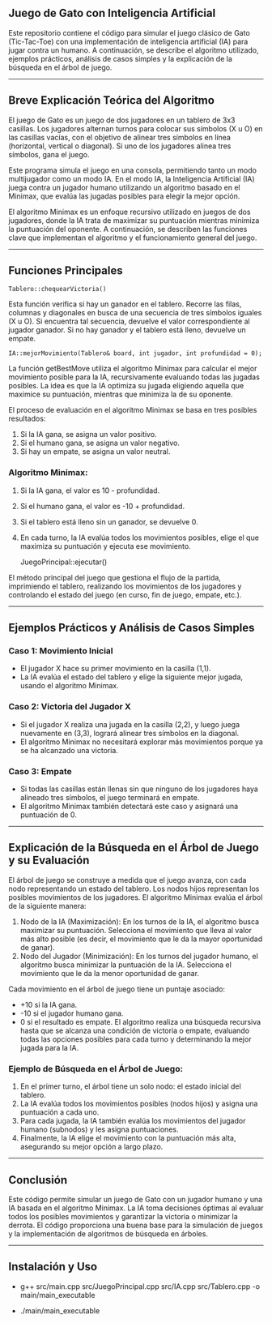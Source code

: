 ## Juego de Gato con Inteligencia Artificial
Este repositorio contiene el código para simular el juego clásico de Gato (Tic-Tac-Toe)
con una implementación de inteligencia artificial (IA) para jugar contra un humano. A continuación, se describe el algoritmo utilizado, ejemplos prácticos, análisis de casos simples y la explicación de la búsqueda en el árbol de juego.

---
## Breve Explicación Teórica del Algoritmo
El juego de Gato es un juego de dos jugadores en un tablero de 3x3 casillas. 
Los jugadores alternan turnos para colocar sus símbolos (X u O) en las casillas vacías, con el objetivo de alinear tres símbolos en línea (horizontal, vertical o diagonal). Si uno de los jugadores alinea tres símbolos, gana el juego.

Este programa simula el juego en una consola, permitiendo tanto un modo multijugador 
como un modo IA. En el modo IA, la Inteligencia Artificial (IA) juega contra un jugador humano utilizando un algoritmo basado en el Minimax, que evalúa las jugadas posibles para elegir la mejor opción.

El algoritmo Minimax es un enfoque recursivo utilizado en juegos de dos jugadores, 
donde la IA trata de maximizar su puntuación mientras minimiza la puntuación del 
oponente. A continuación, se describen las funciones clave que implementan el 
algoritmo y el funcionamiento general del juego.

---
## Funciones Principales
    Tablero::chequearVictoria()
Esta función verifica si hay un ganador en el tablero. Recorre las filas, columnas y 
diagonales en busca de una secuencia de tres símbolos iguales (X u O). Si encuentra 
tal secuencia, devuelve el valor correspondiente al jugador ganador. 
Si no hay ganador y el tablero está lleno, devuelve un empate.

    IA::mejorMovimiento(Tablero& board, int jugador, int profundidad = 0);
    
La función getBestMove utiliza el algoritmo Minimax para calcular el mejor movimiento 
posible para la IA, recursivamente evaluando todas las jugadas posibles. 
La idea es que la IA optimiza su jugada eligiendo aquella que maximice su puntuación, 
mientras que minimiza la de su oponente.

El proceso de evaluación en el algoritmo Minimax se basa en tres posibles resultados:

1. Si la IA gana, se asigna un valor positivo.
2. Si el humano gana, se asigna un valor negativo.
3. Si hay un empate, se asigna un valor neutral.

### Algoritmo Minimax:
1. Si la IA gana, el valor es 10 - profundidad.
2. Si el humano gana, el valor es -10 + profundidad.
3. Si el tablero está lleno sin un ganador, se devuelve 0.
4. En cada turno, la IA evalúa todos los movimientos posibles, elige el que maximiza 
su puntuación y ejecuta ese movimiento.


    JuegoPrincipal::ejecutar()

El método principal del juego que gestiona el flujo de la partida, imprimiendo el 
tablero, realizando los movimientos de los jugadores y controlando el estado del 
juego (en curso, fin de juego, empate, etc.).

---

## Ejemplos Prácticos y Análisis de Casos Simples

### Caso 1: Movimiento Inicial
- El jugador X hace su primer movimiento en la casilla (1,1).
- La IA evalúa el estado del tablero y elige la siguiente mejor jugada, usando el 
algoritmo Minimax.

### Caso 2: Victoria del Jugador X
- Si el jugador X realiza una jugada en la casilla (2,2), y luego juega nuevamente 
en (3,3), logrará alinear tres símbolos en la diagonal.
- El algoritmo Minimax no necesitará explorar más movimientos porque ya se ha 
alcanzado una victoria.

### Caso 3: Empate
- Si todas las casillas están llenas sin que ninguno de los jugadores haya alineado 
tres símbolos, el juego terminará en empate.
- El algoritmo Minimax también detectará este caso y asignará una puntuación de 0.

---

## Explicación de la Búsqueda en el Árbol de Juego y su Evaluación
El árbol de juego se construye a medida que el juego avanza, con cada nodo 
representando un estado del tablero. Los nodos hijos representan los posibles 
movimientos de los jugadores. El algoritmo Minimax evalúa el árbol de la siguiente 
manera:

1. Nodo de la IA (Maximización): En los turnos de la IA, el algoritmo busca
maximizar su puntuación. Selecciona el movimiento que lleva al valor más alto
posible (es decir, el movimiento que le da la mayor oportunidad de ganar).
2. Nodo del Jugador (Minimización): En los turnos del jugador humano, 
el algoritmo busca minimizar la puntuación de la IA. Selecciona el 
movimiento que le da la menor oportunidad de ganar.

Cada movimiento en el árbol de juego tiene un puntaje asociado:

- +10 si la IA gana.
- -10 si el jugador humano gana.
- 0 si el resultado es empate.
El algoritmo realiza una búsqueda recursiva hasta que se alcanza una condición 
de victoria o empate, evaluando todas las opciones posibles para cada turno y
determinando la mejor jugada para la IA.

### Ejemplo de Búsqueda en el Árbol de Juego:
1. En el primer turno, el árbol tiene un solo nodo: el estado inicial del tablero.
2. La IA evalúa todos los movimientos posibles (nodos hijos) y asigna una puntuación 
a cada uno.
3. Para cada jugada, la IA también evalúa los movimientos del jugador humano (subnodos)
y les asigna puntuaciones.
4. Finalmente, la IA elige el movimiento con la puntuación más alta, asegurando su 
mejor opción a largo plazo.

---
## Conclusión
Este código permite simular un juego de Gato con un jugador humano y una IA basada 
en el algoritmo Minimax. La IA toma decisiones óptimas al evaluar todos los 
posibles movimientos y garantizar la victoria o minimizar la derrota. 
El código proporciona una buena base para la simulación de juegos y la 
implementación de algoritmos de búsqueda en árboles.

---
## Instalación y Uso
- g++ src/main.cpp src/JuegoPrincipal.cpp src/IA.cpp src/Tablero.cpp -o main/main_executable


- ./main/main_executable
